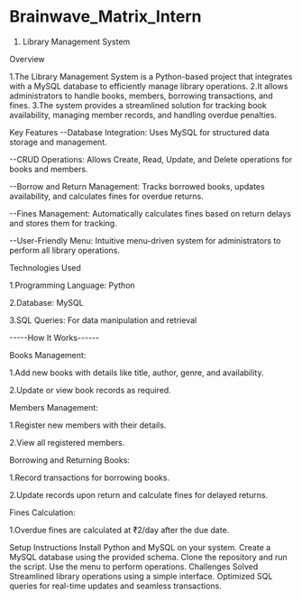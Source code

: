 # Brainwave_Matrix_Intern

1. Library Management System
   
Overview

1.The Library Management System is a Python-based project that integrates with a MySQL database to efficiently manage library operations.
2.It allows administrators to handle books, members, borrowing transactions, and fines.
3.The system provides a streamlined solution for tracking book availability, managing member records, and handling overdue penalties.

Key Features
--Database Integration: Uses MySQL for structured data storage and management.

--CRUD Operations: Allows Create, Read, Update, and Delete operations for books and members.

--Borrow and Return Management: Tracks borrowed books, updates availability, and calculates fines for overdue returns.

--Fines Management: Automatically calculates fines based on return delays and stores them for tracking.

--User-Friendly Menu: Intuitive menu-driven system for administrators to perform all library operations.

Technologies Used

1.Programming Language: Python

2.Database: MySQL

3.SQL Queries: For data manipulation and retrieval

-----How It Works------

Books Management:

1.Add new books with details like title, author, genre, and availability.

2.Update or view book records as required.

Members Management:

1.Register new members with their details.

2.View all registered members.

Borrowing and Returning Books:

1.Record transactions for borrowing books.

2.Update records upon return and calculate fines for delayed returns.

Fines Calculation:

1.Overdue fines are calculated at ₹2/day after the due date.

Setup Instructions
Install Python and MySQL on your system.
Create a MySQL database using the provided schema.
Clone the repository and run the script.
Use the menu to perform operations.
Challenges Solved
Streamlined library operations using a simple interface.
Optimized SQL queries for real-time updates and seamless transactions.
